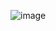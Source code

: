 ![image](https://user-images.githubusercontent.com/95200335/194210647-9cb3cb8e-77b3-4e2d-b7e0-d02c12dee109.png)
